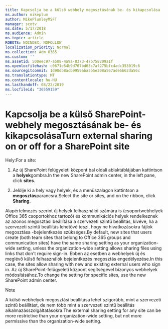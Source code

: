 ```yaml
---
title: Kapcsolja be a külső webhely megosztásának be- és kikapcsolása
ms.author: mikeplum
author: MikePlumleyMSFT
manager: scotv
ms.date: 5/17/2018
ms.audience: Admin
ms.topic: article
ROBOTS: NOINDEX, NOFOLLOW
localization_priority: Normal
ms.collection: Adm_O365
ms.custom: ''
ms.assetid: 500eec97-a508-4a9a-8373-47b758209a1f
ms.openlocfilehash: c0671e54b9d707bd63c7af275bfc4adc353019c6
ms.sourcegitcommit: 1d98db8acb9959aba3b5e308a567ade6b62da56c
ms.translationtype: MT
ms.contentlocale: hu-HU
ms.lasthandoff: 08/22/2019
ms.locfileid: "36559159"
---
```

# <a name="turn-external-sharing-on-or-off-for-a-sharepoint-site"></a><span data-ttu-id="e021f-102">Kapcsolja be a külső SharePoint-webhely megosztásának be- és kikapcsolása</span><span class="sxs-lookup"><span data-stu-id="e021f-102">Turn external sharing on or off for a SharePoint site</span></span>

<span data-ttu-id="e021f-103">Hely:</span><span class="sxs-lookup"><span data-stu-id="e021f-103">For a site:</span></span>
  
1. <span data-ttu-id="e021f-104">Az új SharePoint felügyeleti központ bal oldali ablaktáblájában kattintson a **helyek**gombra.</span><span class="sxs-lookup"><span data-stu-id="e021f-104">In the new SharePoint admin center, in the left pane, click **sites**.</span></span>
    
2. <span data-ttu-id="e021f-105">Jelölje ki a hely vagy helyek, és a menüszalagon kattintson a **megosztás**parancsra.</span><span class="sxs-lookup"><span data-stu-id="e021f-105">Select the site or sites, and on the ribbon, click **Sharing**.</span></span>
    
<span data-ttu-id="e021f-106">Alapértelmezés szerint új helyek felhasználói számára is (csoportwebhelyek Office 365 csoportokhoz tartozó) és kommunikációs helyek rendelkeznek az azonos megosztási beállítása a szervezeti szintű beállítás, kivéve, ha a szervezeti szintű beállítás lehetővé teszi, hogy ne hivatkozásokra fájlok megosztása -bejelentkezés szükséges.</span><span class="sxs-lookup"><span data-stu-id="e021f-106">By default, new sites that users create (both team sites that belong to Office 365 groups and communication sites) have the same sharing setting as your organization-wide setting, unless the organization-wide setting allows sharing files using links that don't require sign-in.</span></span> <span data-ttu-id="e021f-107">Ebben az esetben a webhelyek új és meglévő külső felhasználók bejelentkezés megosztás engedélyezése.</span><span class="sxs-lookup"><span data-stu-id="e021f-107">In this case, the sites allow sharing with new and existing external users who sign in.</span></span> <span data-ttu-id="e021f-108">Az új SharePoint-felügyeleti központ segítségével bizonyos webhelyek módosításához.</span><span class="sxs-lookup"><span data-stu-id="e021f-108">To change the setting for specific sites, use the new SharePoint admin center.</span></span>
  
> [!NOTE]
> <span data-ttu-id="e021f-109">A külső webhelyek megosztási beállítása lehet szigorúbb, mint a szervezeti szintű beállítást, de nem több mint a szervezeti szintű beállítás alkalmazásszolgáltatásokra.</span><span class="sxs-lookup"><span data-stu-id="e021f-109">The external sharing setting for any site can be more restrictive than your organization-wide setting, but not more permissive than the organization-wide setting.</span></span> 
  

